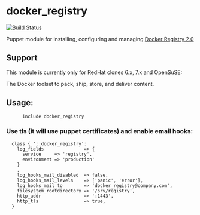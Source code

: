 # docker_registry #

[![Build Status](https://travis-ci.org/cristifalcas/puppet-docker_registry.png?branch=master)](https://travis-ci.org/cristifalcas/puppet-docker_registry)

Puppet module for installing, configuring and managing [Docker Registry 2.0](https://github.com/docker/distribution)



## Support

This module is currently only for RedHat clones 6.x, 7.x and OpenSuSE:


The Docker toolset to pack, ship, store, and deliver content.

## Usage:

          include docker_registry

### Use tls (it will use puppet certificates) and enable email hooks:

	  class { '::docker_registry':
	    log_fields               => {
	      service     => 'registry',
	      environment => 'production'
	    }
	    ,
	    log_hooks_mail_disabled  => false,
	    log_hooks_mail_levels    => ['panic', 'error'],
	    log_hooks_mail_to        => 'docker_registry@company.com',
	    filesystem_rootdirectory => '/srv/registry',
	    http_addr                => ':1443',
	    http_tls                 => true,
	  }


